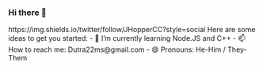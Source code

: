 ### Hi there 👋

<!--
**mdutras/mdutras** is a ✨ _special_ ✨ repository because its `README.md` (this file) appears on your GitHub profile.--!>

 https://img.shields.io/twitter/follow/JHopperCC?style=social

Here are some ideas to get you started:

- 🌱 I’m currently learning Node.JS and C++
- 📫 How to reach me: Dutra22ms@gmail.com
- 😄 Pronouns: He-Him / They-Them
